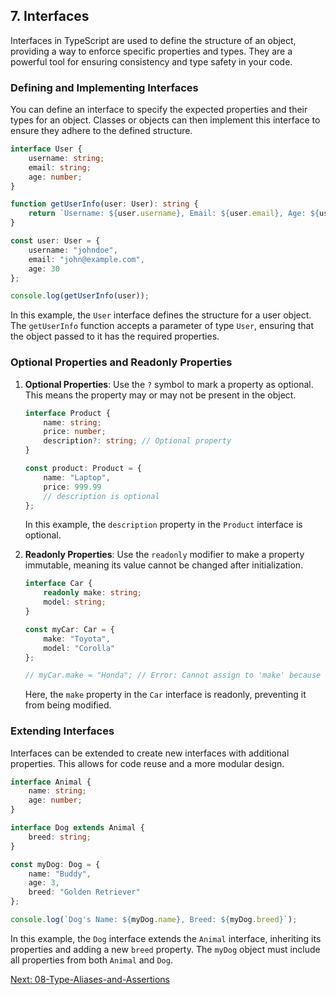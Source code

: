## 7. Interfaces

Interfaces in TypeScript are used to define the structure of an object, providing a way to enforce specific properties and types. They are a powerful tool for ensuring consistency and type safety in your code.

### Defining and Implementing Interfaces

You can define an interface to specify the expected properties and their types for an object. Classes or objects can then implement this interface to ensure they adhere to the defined structure.

```typescript
interface User {
    username: string;
    email: string;
    age: number;
}

function getUserInfo(user: User): string {
    return `Username: ${user.username}, Email: ${user.email}, Age: ${user.age}`;
}

const user: User = {
    username: "johndoe",
    email: "john@example.com",
    age: 30
};

console.log(getUserInfo(user));
```

In this example, the `User` interface defines the structure for a user object. The `getUserInfo` function accepts a parameter of type `User`, ensuring that the object passed to it has the required properties.

### Optional Properties and Readonly Properties

1. **Optional Properties**: Use the `?` symbol to mark a property as optional. This means the property may or may not be present in the object.

   ```typescript
   interface Product {
       name: string;
       price: number;
       description?: string; // Optional property
   }

   const product: Product = {
       name: "Laptop",
       price: 999.99
       // description is optional
   };
   ```

   In this example, the `description` property in the `Product` interface is optional.

2. **Readonly Properties**: Use the `readonly` modifier to make a property immutable, meaning its value cannot be changed after initialization.

   ```typescript
   interface Car {
       readonly make: string;
       model: string;
   }

   const myCar: Car = {
       make: "Toyota",
       model: "Corolla"
   };

   // myCar.make = "Honda"; // Error: Cannot assign to 'make' because it is a read-only property.
   ```

   Here, the `make` property in the `Car` interface is readonly, preventing it from being modified.

### Extending Interfaces

Interfaces can be extended to create new interfaces with additional properties. This allows for code reuse and a more modular design.

```typescript
interface Animal {
    name: string;
    age: number;
}

interface Dog extends Animal {
    breed: string;
}

const myDog: Dog = {
    name: "Buddy",
    age: 3,
    breed: "Golden Retriever"
};

console.log(`Dog's Name: ${myDog.name}, Breed: ${myDog.breed}`);
```

In this example, the `Dog` interface extends the `Animal` interface, inheriting its properties and adding a new `breed` property. The `myDog` object must include all properties from both `Animal` and `Dog`.

[Next: 08-Type-Aliases-and-Assertions](./08-Type-Aliases-and-Assertions.md)
